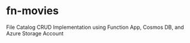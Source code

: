 # fn-movies
File Catalog CRUD Implementation using Function App, Cosmos DB, and Azure Storage Account
